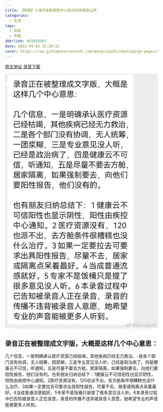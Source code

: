 ```yaml
---
title: 【转载】上海市民和疾控中心的20分钟录音公开
categories:
  - 生活
tags:
  - 防疫
  - 中国
abbrlink: 663926902
date: 2022-04-02 15:20:13
cover: https://raw.githubusercontent.com/mengxiaozhi/dowload/gh-pages/omairi_mask_family.png
---
```

[原文地址](https://twitter.com/oran_ge/status/1510112277617590272)
[录音下载](https://github.com/mengxiaozhi/dowload/raw/gh-pages/5034%202476_20220329180547%20-%20副本.m4a)

![截图](https://raw.githubusercontent.com/mengxiaozhi/dowload/gh-pages/FPT_G-iaUAEnKhb-2.jpeg)

## 录音正在被整理成文宇版，大概是这样几个中心意思：
几个信息，一是明确承认医疗资源己经枯竭，其他疾病已经无力救治，-是各个部门没有协调，无人统筹，团浆糊，三是专业意见没人听，己经是政治病了，四是健康云不可信，听通知，五是尽量不要去方舱，居家隔离，如果强制要去，向他们要阳性报告，他们没有的。也有朋友归纳总结下：1健康云不可信阳性也显示阴性，阳性由疾控中心通知。2医疗资源没有，120也派不出，去方舱条件很糟糕也没什么治疗。3如果一定要拉去可要求出具阳性报告，尽量不去，居家或隔离点呆着最好。4当成普通流感就好。5专家不是饭桶只是提了很多意见没人听。6本录音过程中已告知被录音人正在录音，录音的传播不违背被录音人意愿，她希望专业的声音能被更多人听到。
